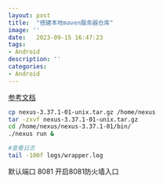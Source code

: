 ```yaml
---
layout: post
title:  "搭建本地maven服务器仓库"
image: ''
date:   2023-09-15 16:47:23
tags:
- Android
description: ''
categories: 
- Android
---
```


[参考文档](https://blog.csdn.net/zhuguanbo/article/details/129026067)
```sh
cp nexus-3.37.1-01-unix.tar.gz /home/nexus
tar -zxvf nexus-3.37.1-01-unix.tar.gz 
cd /home/nexus/nexus-3.37.1-01/bin/
./nexus run &
```

```sh
#查看日志
tail -100f logs/wrapper.log
```
默认端口 8081
开启8081防火墙入口
